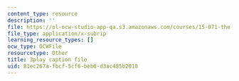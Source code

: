 ```yaml
---
content_type: resource
description: ''
file: https://ol-ocw-studio-app-qa.s3.amazonaws.com/courses/15-071-the-analytics-edge-spring-2017/81ec267afbcf5cf6beb6d3ac485b2010_wQvjFfMvXrk.vtt
file_type: application/x-subrip
learning_resource_types: []
ocw_type: OCWFile
resourcetype: Other
title: 3play caption file
uid: 81ec267a-fbcf-5cf6-beb6-d3ac485b2010
---
```

